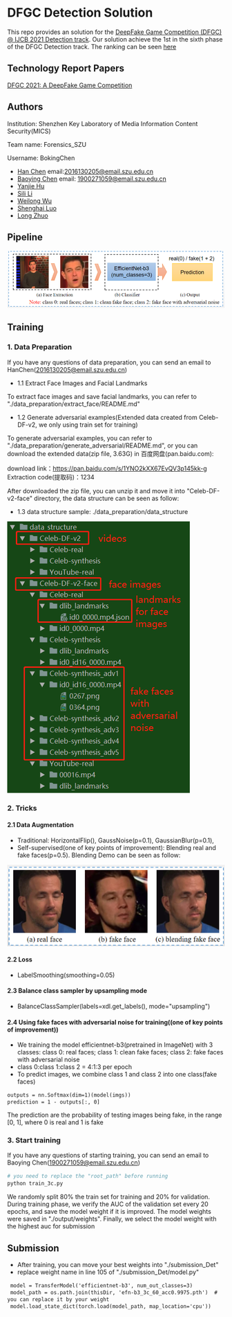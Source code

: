 # DFGC Detection Solution
This repo provides an solution for the [DeepFake Game Competition (DFGC) @ IJCB 2021 Detection track](https://competitions.codalab.org/competitions/29583#learn_the_details). 
Our solution achieve the 1st in the sixth phase of the DFGC Detection track.
The ranking can be seen [here](https://competitions.codalab.org/competitions/29583#results)

## Technology Report Papers
[DFGC 2021: A DeepFake Game Competition](https://arxiv.org/pdf/2106.01217.pdf)

## Authors
Institution: Shenzhen Key Laboratory of Media Information Content Security(MICS)

Team name: Forensics_SZU  

Username: BokingChen
- [Han Chen](https://github.com/chenhanch) email:2016130205@email.szu.edu.cn
- [Baoying Chen](https://github.com/beibuwandeluori) email: 1900271059@email.szu.edu.cn
- [Yanjie Hu](https://github.com/zero-end)
- [Sili Li](https://github.com/szu-lisili)
- [Weilong Wu](https://github.com/wu-leaf)
- [Shenghai Luo](https://github.com/L-Icarus)
- [Long Zhuo](https://github.com/ZoloLongZhuo)
## Pipeline
![image](pipeline.png)
## Training
### 1. Data Preparation
If you have any questions of data preparation, you can send an email to HanChen(2016130205@email.szu.edu.cn)
* 1.1 Extract Face Images and Facial Landmarks

To extract face images and save facial landmarks, you can refer to  "./data_preparation/extract_face/README.md"
* 1.2 Generate adversarial examples(Extended data created from Celeb-DF-v2, 
we only using train set for training)

To generate adversarial examples, you can refer to "./data_preparation/generate_adversarial/README.md",
or you can download the extended data(zip file, 3.63G) in 百度网盘(pan.baidu.com):

download link：https://pan.baidu.com/s/1YNO2kXX67EvQV3p145kk-g 
Extraction code(提取码)：1234 

After downloaded the zip file, you can unzip it and move it into "Celeb-DF-v2-face" directory,
the data structure can be seen as follow:
* 1.3 data structure sample: ./data_preparation/data_structure

![image](data_structure.png)
### 2. Tricks 
#### 2.1 Data Augmentation
* Traditional: HorizontalFlip(), GaussNoise(p=0.1), GaussianBlur(p=0.1), 
* Self-supervised(one of key points of improvement): Blending real and fake faces(p=0.5).
Blending Demo can be seen as follow:

![image](blending.png)
#### 2.2 Loss
* LabelSmoothing(smoothing=0.05)
#### 2.3 Balance class sampler by upsampling mode
* BalanceClassSampler(labels=xdl.get_labels(), mode="upsampling")
#### 2.4 Using fake faces with adversarial noise for training((one of key points of improvement))
* We training the model efficientnet-b3(pretrained in ImageNet) with 3 classes:
class 0: real faces; class 1: clean fake faces; class 2: fake faces with adversarial noise
*  class 0:class 1:class 2 = 4:1:3 per epoch 
* To predict images, we combine class 1 and class 2 into one class(fake faces)
```
outputs = nn.Softmax(dim=1)(model(imgs))
prediction = 1 - outputs[:, 0]
```
The prediction are the probability of testing images being fake,
in the range [0, 1], where 0 is real and 1 is fake
### 3. Start training
If you have any questions of starting training, you can send an email to Baoying Chen(1900271059@email.szu.edu.cn)
```bash
# you need to replace the "root_path" before running
python train_3c.py  
```
We randomly split 80% the train set for training and 20% for validation. 
During training phase, we verify the AUC of the validation set every 20 epochs, 
and save the model weight if it is improved. The model weights were saved in "./output/weights".
Finally, we select the model weight with the highest auc for submission

## Submission
* After training, you can move your best weights into "./submission_Det"
* replace weight name in line 105 of "./submission_Det/model.py" 
```
 model = TransferModel('efficientnet-b3', num_out_classes=3)
 model_path = os.path.join(thisDir, 'efn-b3_3c_60_acc0.9975.pth')  # you can replace it by your weight
 model.load_state_dict(torch.load(model_path, map_location='cpu'))
```
